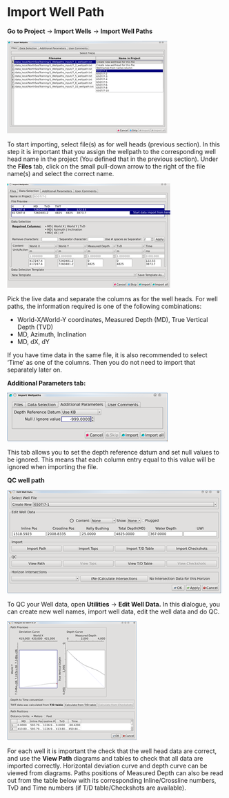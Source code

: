 # Import Well Path

**Go to Project** → **Import Wells** → **Import Well Paths**

![](../../../.gitbook/assets/004_import_well.png)

To start importing, select file\(s\) as for well heads \(previous section\). In this step it is important that you assign the wellpath to the corresponding well head name in the project \(You defined that in the previous section\). Under the **Files** tab, click on the small pull-down arrow to the right of the file name\(s\) and select the correct name.

![](../../../.gitbook/assets/005_import_well.png)

Pick the live data and separate the columns as for the well heads. For well paths, the information required is one of the following combinations:

* World-X/World-Y coordinates, Measured Depth \(MD\), True Vertical Depth \(TVD\)
* MD, Azimuth, Inclination
* MD, dX, dY

If you have time data in the same file, it is also recommended to select ‘Time’ as one of the columns. Then you do not need to import that separately later on.

**Additional Parameters tab:**

![](../../../.gitbook/assets/006_import_well.png)

This tab allows you to set the depth reference datum and set null values to be ignored. This means that each column entry equal to this value will be ignored when importing the file.

**QC well path**

![](../../../.gitbook/assets/007_import_well.png)

To QC your Well data, open **Utilities** → **Edit Well Data.** In this dialogue, you can create new well names, import well data, edit the well data and do QC.

![](../../../.gitbook/assets/008_import_well.png)

For each well it is important the check that the well head data are correct, and use the **View Path** diagrams and tables to check that all data are imported correctly. Horizontal deviation curve and depth curve can be viewed from diagrams. Paths positions of Measured Depth can also be read out from the table below with its corresponding Inline/Crossline numbers, TvD and Time numbers \(if T/D table/Checkshots are available\).


